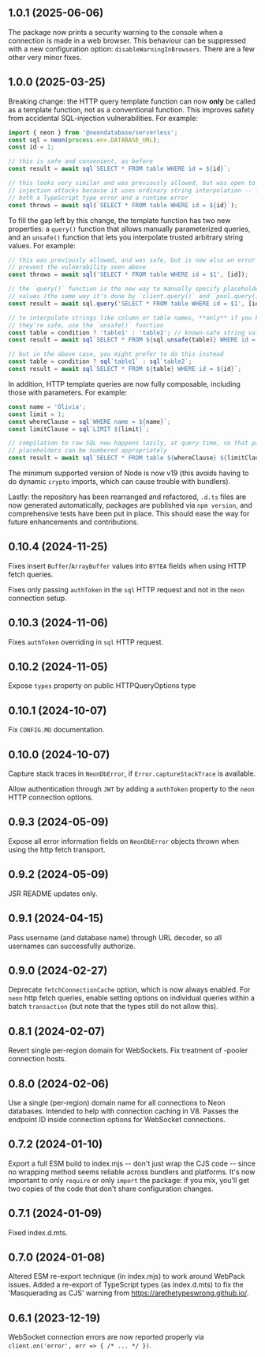 ## 1.0.1 (2025-06-06)

The package now prints a security warning to the console when a connection is made in a web browser. This behaviour can be suppressed with a new configuration option: `disableWarningInBrowsers`. There are a few other very minor fixes.

## 1.0.0 (2025-03-25)

Breaking change: the HTTP query template function can now **only** be called as a template function, not as a conventional function. This improves safety from accidental SQL-injection vulnerabilities. For example:

```js
import { neon } from '@neondatabase/serverless';
const sql = neon(process.env.DATABASE_URL);
const id = 1;

// this is safe and convenient, as before
const result = await sql`SELECT * FROM table WHERE id = ${id}`;

// this looks very similar and was previously allowed, but was open to SQL
// injection attacks because it uses ordinary string interpolation -- it's now
// both a TypeScript type error and a runtime error
const throws = await sql(`SELECT * FROM table WHERE id = ${id}`);
```

To fill the gap left by this change, the template function has two new properties: a `query()` function that allows manually parameterized queries, and an `unsafe()` function that lets you interpolate trusted arbitrary string values. For example:

```js
// this was previously allowed, and was safe, but is now also an error so as to
// prevent the vulnerability seen above
const throws = await sql('SELECT * FROM table WHERE id = $1', [id]);

// the `query()` function is the new way to manually specify placeholders and
// values (the same way it's done by `client.query()` and `pool.query()`)
const result = await sql.query('SELECT * FROM table WHERE id = $1', [id]);

// to interpolate strings like column or table names, **only** if you know
// they're safe, use the `unsafe()` function
const table = condition ? 'table1' : 'table2'; // known-safe string values
const result = await sql`SELECT * FROM ${sql.unsafe(table)} WHERE id = ${id}`;

// but in the above case, you might prefer to do this instead
const table = condition ? sql`table1` : sql`table2`;
const result = await sql`SELECT * FROM ${table} WHERE id = ${id}`;
```

In addition, HTTP template queries are now fully composable, including those with parameters. For example:

```js
const name = 'Olivia';
const limit = 1;
const whereClause = sql`WHERE name = ${name}`;
const limitClause = sql`LIMIT ${limit}`;

// compilation to raw SQL now happens lazily, at query time, so that parameter
// placeholders can be numbered appropriately
const result = await sql`SELECT * FROM table ${whereClause} ${limitClause}`;
```

The minimum supported version of Node is now v19 (this avoids having to do dynamic `crypto` imports, which can cause trouble with bundlers).

Lastly: the repository has been rearranged and refactored, `.d.ts` files are now generated automatically, packages are published via `npm version`, and comprehensive tests have been put in place. This should ease the way for future enhancements and contributions.

## 0.10.4 (2024-11-25)

Fixes insert `Buffer`/`ArrayBuffer` values into `BYTEA` fields when using HTTP fetch queries.

Fixes only passing `authToken` in the `sql` HTTP request and not in the `neon` connection setup.

## 0.10.3 (2024-11-06)

Fixes `authToken` overriding in `sql` HTTP request.

## 0.10.2 (2024-11-05)

Expose `types` property on public HTTPQueryOptions type

## 0.10.1 (2024-10-07)

Fix `CONFIG.MD` documentation.

## 0.10.0 (2024-10-07)

Capture stack traces in `NeonDbError`, if `Error.captureStackTrace` is available.

Allow authentication through `JWT` by adding a `authToken` property to the `neon` HTTP connection options.

## 0.9.3 (2024-05-09)

Expose all error information fields on `NeonDbError` objects thrown when using the http fetch transport.

## 0.9.2 (2024-05-09)

JSR README updates only.

## 0.9.1 (2024-04-15)

Pass username (and database name) through URL decoder, so all usernames can successfully authorize.

## 0.9.0 (2024-02-27)

Deprecate `fetchConnectionCache` option, which is now always enabled. For `neon` http fetch queries, enable setting options on individual queries within a batch `transaction` (but note that the types still do not allow this).

## 0.8.1 (2024-02-07)

Revert single per-region domain for WebSockets. Fix treatment of -pooler connection hosts.

## 0.8.0 (2024-02-06)

Use a single (per-region) domain name for all connections to Neon databases. Intended to help with connection caching in V8. Passes the endpoint ID inside connection options for WebSocket connections.

## 0.7.2 (2024-01-10)

Export a full ESM build to index.mjs -- don't just wrap the CJS code -- since no wrapping method seems reliable across bundlers and platforms. It's now important to only `require` or only `import` the package: if you mix, you'll get two copies of the code that don't share configuration changes.

## 0.7.1 (2024-01-09)

Fixed index.d.mts.

## 0.7.0 (2024-01-08)

Altered ESM re-export technique (in index.mjs) to work around WebPack issues. Added a re-export of TypeScript types (as index.d.mts) to fix the 'Masquerading as CJS' warning from https://arethetypeswrong.github.io/.

## 0.6.1 (2023-12-19)

WebSocket connection errors are now reported properly via `client.on('error', err => { /* ... */ })`.
